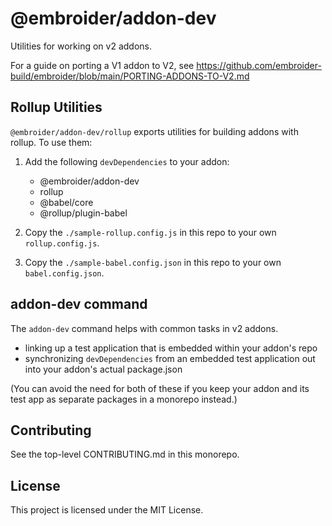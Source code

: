 # @embroider/addon-dev

Utilities for working on v2 addons.

For a guide on porting a V1 addon to V2, see https://github.com/embroider-build/embroider/blob/main/PORTING-ADDONS-TO-V2.md

## Rollup Utilities

`@embroider/addon-dev/rollup` exports utilities for building addons with rollup. To use them:

1. Add the following `devDependencies` to your addon:

   - @embroider/addon-dev
   - rollup
   - @babel/core
   - @rollup/plugin-babel

2. Copy the `./sample-rollup.config.js` in this repo to your own `rollup.config.js`.
3. Copy the `./sample-babel.config.json` in this repo to your own `babel.config.json`.

## addon-dev command

The `addon-dev` command helps with common tasks in v2 addons.

- linking up a test application that is embedded within your addon's repo
- synchronizing `devDependencies` from an embedded test application out into
  your addon's actual package.json

(You can avoid the need for both of these if you keep your addon and its test app as separate packages in a monorepo instead.)

## Contributing

See the top-level CONTRIBUTING.md in this monorepo.

## License

This project is licensed under the MIT License.
